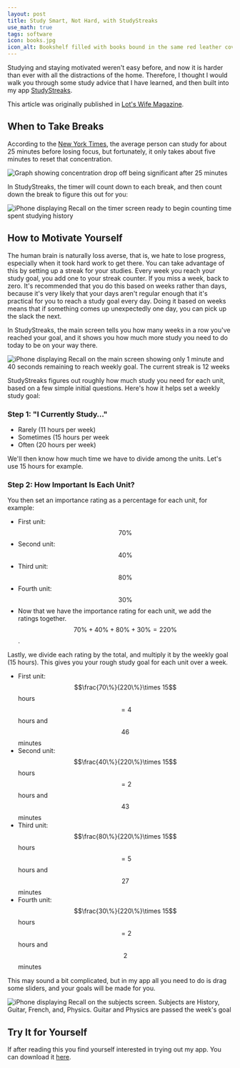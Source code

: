 ```yaml
---
layout: post
title: Study Smart, Not Hard, with StudyStreaks
use_math: true
tags: software
icon: books.jpg
icon_alt: Bookshelf filled with books bound in the same red leather covers
---
```

Studying and staying motivated weren't easy before, and now it is harder than ever with
all the distractions of the home. Therefore, I thought I would walk you through some
study advice that I have learned, and then built into my app
[StudyStreaks](https://apps.apple.com/au/app/studystreaks/id1478096728).

This article was originally published in
[Lot's Wife Magazine](https://lotswife.com.au/study-advice-from-a-jaffy/).

## When to Take Breaks
According to the [New York Times](https://www.nytimes.com/2012/06/17/jobs/take-breaks-regularly-to-stay-on-schedule-workstation.html?emc=eta1),
the average person can study for about 25 minutes before losing focus, but fortunately,
it only takes about five minutes to reset that concentration.

![Graph showing concentration drop off being significant after 25 minutes](../assets/images/studyTips/concentrationGraph.png)

In StudyStreaks, the timer will count down to each break, and then count down the break to figure this out for you:

![iPhone displaying Recall on the timer screen ready to begin counting time spent studying history](../assets/images/studyTips/timer.png)

## How to Motivate Yourself
The human brain is naturally loss averse, that is, we hate to lose progress, especially when it took
hard work to get there. You can take advantage of this by setting up a streak for your studies. Every
week you reach your study goal, you add one to your streak counter. If you miss a week, back to zero.
It's recommended that you do this based on weeks rather than days, because it's very likely that your
days aren't regular enough that it's practical for you to reach a study goal every day. Doing it
based on weeks means that if something comes up unexpectedly one day, you can pick up the slack the
next.

In StudyStreaks, the main screen tells you how many weeks in a row you've reached your goal, and it
shows you how much more study you need to do today to be on your way there.

![iPhone displaying Recall on the main screen showing only 1 minute and 40 seconds remaining to reach weekly goal. The current streak is 12 weeks](../assets/images/studyTips/streakScore.png)

StudyStreaks figures out roughly how much study you need for each unit, based on a few simple initial
questions. Here's how it helps set a weekly study goal:

### Step 1: "I Currently Study…"
- Rarely (11 hours per week)
- Sometimes (15 hours per week
- Often (20 hours per week)

We'll then know how much time we have to divide among the units. Let's use 15 hours for example.

### Step 2: How Important Is Each Unit?
You then set an importance rating as a percentage for each unit, for example:
- First unit: $$70\%$$
- Second unit: $$40\%$$
- Third unit: $$80\%$$
- Fourth unit: $$30\%$$
- Now that we have the importance rating for each unit, we add the ratings together. $$70\% + 40\% + 80\% + 30\% = 220\%$$.

Lastly, we divide each rating by the total, and multiply it by the weekly goal (15 hours). This gives you your rough study goal for each unit over a week.
- First unit: $$\frac{70\%}{220\%}\times 15$$ hours $$= 4$$ hours and $$46$$ minutes
- Second unit: $$\frac{40\%}{220\%}\times 15$$ hours $$= 2$$ hours and $$43$$ minutes
- Third unit: $$\frac{80\%}{220\%}\times 15$$ hours $$= 5$$ hours and $$27$$ minutes
- Fourth unit: $$\frac{30\%}{220\%}\times 15$$ hours $$= 2$$ hours and $$2$$ minutes

This may sound a bit complicated, but in my app all you need to do is drag some sliders, and your goals will be made for you.

![iPhone displaying Recall on the subjects screen. Subjects are History, Guitar, French, and, Physics. Guitar and Physics are passed the week's goal](../assets/images/studyTips/subjects.png)

## Try It for Yourself
If after reading this you find yourself interested in trying out my app. You can download it [here](https://apps.apple.com/app/apple-store/id1478096728).